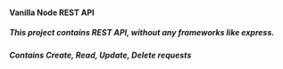 #### Vanilla Node REST API

##### This project contains REST API, without any frameworks like express.

##### Contains Create, Read, Update, Delete requests
